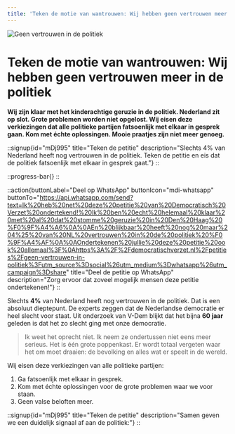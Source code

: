 ```yaml
---
title: 'Teken de motie van wantrouwen: Wij hebben geen vertrouwen meer in de politiek'
---
```


![Geen vertrouwen in de politiek](/img/vertrouwen-politiek.webp)

# Teken de motie van wantrouwen: Wij hebben geen vertrouwen meer in de politiek

**Wij zijn klaar met het kinderachtige geruzie in de politiek. Nederland zit op slot. Grote problemen worden niet opgelost. Wij eisen deze verkiezingen dat alle politieke partijen fatsoenlijk met elkaar in gesprek gaan. Kom met échte oplossingen. Mooie praatjes zijn niet meer genoeg.**

::signup{id="mDj995" title="Teken de petitie" description="Slechts 4% van Nederland heeft nog vertrouwen in de politiek. Teken de petitie en eis dat de politiek fatsoenlijk met elkaar in gesprek gaat."}
::

::progress-bar{}
::

::action{buttonLabel="Deel op WhatsApp" buttonIcon="mdi-whatsapp" buttonTo="https://api.whatsapp.com/send?text=Ik%20heb%20net%20deze%20petitie%20van%20Democratisch%20Verzet%20ondertekend!%20Ik%20ben%20echt%20helemaal%20klaar%20met%20al%20dat%20stomme%20geruzie%20in%20Den%20Haag%20%F0%9F%A4%A6%0A%0AEn%20blijkbaar%20heeft%20nog%20maar%204%25%20van%20NL%20vertrouwen%20in%20de%20politiek%20%F0%9F%A4%AF%0A%0AOndertekenen%20jullie%20deze%20petitie%20ook%20allemaal%3F%0Ahttps%3A%2F%2Fdemocratischverzet.nl%2Fpetities%2Fgeen-vertrouwen-in-politiek%3Futm_source%3Dsocial%26utm_medium%3Dwhatsapp%26utm_campaign%3Dshare" title="Deel de petitie op WhatsApp" description="Zorg ervoor dat zoveel mogelijk mensen deze petitie ondertekenen!"}
::

Slechts **4%** van Nederland heeft nog vertrouwen in de politiek. Dat is een absoluut dieptepunt. De experts zeggen dat de Nederlandse democratie er heel slecht voor staat. Uit onderzoek van V-Dem blijkt dat het bijna **60 jaar** geleden is dat het zo slecht ging met onze democratie.

> Ik weet het oprecht niet. Ik neem ze ondertussen niet eens meer serieus. Het is één grote poppenkast. Er wordt totaal vergeten waar het om moet draaien: de bevolking en alles wat er speelt in de wereld.

Wij eisen deze verkiezingen van alle politieke partijen:

1. Ga fatsoenlijk met elkaar in gesprek.
2. Kom met échte oplossingen voor de grote problemen waar we voor staan.
3. Geen valse beloften meer.

::signup{id="mDj995" title="Teken de petitie" description="Samen geven we een duidelijk signaal af aan de politiek:"}
::
